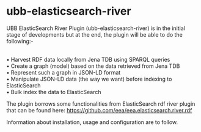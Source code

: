 ubb-elasticsearch-river
=======================

UBB ElasticSearch River Plugin (ubb-elasticsearch-river) is in the initial stage of developments but at the end, the plugin will be able to do the following:-

<br>
•	Harvest RDF data locally from Jena TDB using SPARQL queries
<br>
•	Create a graph (model) based on the data retrieved from Jena TDB
<br>
•	Represent such a graph in JSON-LD format
<br>
•	Manipulate JSON-LD data (the way we want) before indexing to ElasticSearch
<br>
•	Bulk index the data to ElasticSearch
<br>

The plugin borrows some functionalities from ElasticSearch rdf river plugin that can be found here: https://github.com/eea/eea.elasticsearch.river.rdf

Information about installation, usage and configuration are to follow.



